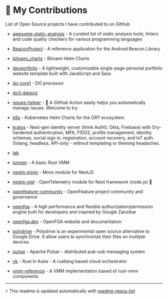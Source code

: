 # 🤝 My Contributions

List of Open Source projects I have contributed to on GitHub

<!-- start: readme-repos-list -->
<!-- This list is auto-generated using readme-repos-list -->
<!-- Do not edit this list manually, your changes will be overwritten -->
* [awesome-static-analysis](https://github.com/AlexandreBrg/awesome-static-analysis) - A curated list of static analysis tools, linters and code quality checkers for various programming languages

* [BeaconProject](https://github.com/AlexandreBrg/BeaconProject) - A reference application for the Android Beacon Library

* [bitnami_charts](https://github.com/AlexandreBrg/bitnami_charts) - Bitnami Helm Charts

* [devportfolio](https://github.com/AlexandreBrg/devportfolio) - A lightweight, customizable single-page personal portfolio website template built with JavaScript and Sass

* [do-core1](https://github.com/AlexandreBrg/do-core1) - DO processor

* [do3-dataviz](https://github.com/AlexandreBrg/do3-dataviz)

* [issues-helper](https://github.com/AlexandreBrg/issues-helper) - 🤖 A GitHub Action easily helps you automatically manage issues. Welcome to try.

* [k8s](https://github.com/AlexandreBrg/k8s) - Kubernetes Helm Charts for the ORY ecosystem.

* [kratos](https://github.com/AlexandreBrg/kratos) - Next-gen identity server (think Auth0, Okta, Firebase) with Ory-hardened authentication, MFA, FIDO2, profile management, identity schemas, social sign in, registration, account recovery, and IoT auth. Golang, headless, API-only - without templating or theming headaches.

* [lab](https://github.com/AlexandreBrg/lab)

* [lumper](https://github.com/AlexandreBrg/lumper) - A basic Rust VMM

* [nestjs-minio](https://github.com/AlexandreBrg/nestjs-minio) - Minio module for NestJS

* [nestjs-otel](https://github.com/AlexandreBrg/nestjs-otel) - OpenTelemetry module for Nest framework (node.js)  🔭

* [openfeature-community](https://github.com/AlexandreBrg/openfeature-community) - OpenFeature project community and governance

* [openfga](https://github.com/AlexandreBrg/openfga) - A high performance and flexible authorization/permission engine built for developers and inspired by Google Zanzibar

* [openfga.dev](https://github.com/AlexandreBrg/openfga.dev) - OpenFGA website and documentation

* [polydrive](https://github.com/AlexandreBrg/polydrive) - Polydrive is an experimental open source alternative to Google Drive. It allow users to synchronize their files on multiple devices.

* [pulsar](https://github.com/AlexandreBrg/pulsar) - Apache Pulsar - distributed pub-sub messaging system

* [rik](https://github.com/AlexandreBrg/rik) - Rust In Kube - A rustlang based cloud orchestrator

* [vmm-reference](https://github.com/AlexandreBrg/vmm-reference) - A VMM implementation based of rust-vmm components

<!-- end: readme-repos-list -->

----

:zap: This readme is updated automatically with [readme-repos-list](https://github.com/DenverCoderOne/readme-repos-list)
